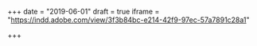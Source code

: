 +++
date = "2019-06-01"
draft = true
iframe = "https://indd.adobe.com/view/3f3b84bc-e214-42f9-97ec-57a7891c28a1"

+++
